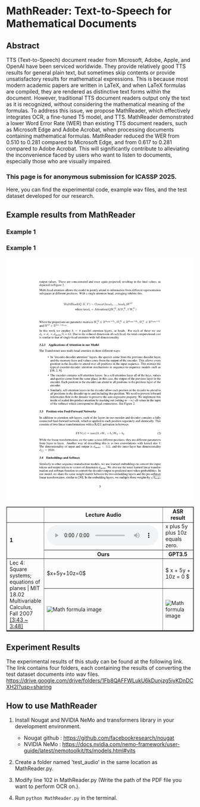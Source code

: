 # MathReader: Text-to-Speech for Mathematical Documents

## Abstract
TTS (Text-to-Speech) document reader from Microsoft, Adobe, Apple, and OpenAI have been serviced worldwide. They provide relatively good TTS results for general plain text, but sometimes skip contents or provide unsatisfactory results for mathematical expressions. This is because most modern academic papers are written in LaTeX, and when LaTeX formulas are compiled, they are rendered as distinctive text forms within the document. However, traditional TTS document readers output only the text as it is recognized, without considering the mathematical meaning of the formulas. To address this issue, we propose MathReader, which effectively integrates OCR, a fine-tuned T5 model, and TTS. MathReader demonstrated a lower Word Error Rate (WER) than existing TTS document readers, such as Microsoft Edge and Adobe Acrobat, when processing documents containing mathematical formulas. MathReader reduced the WER from 0.510 to 0.281 compared to Microsoft Edge, and from 0.617 to 0.281 compared to Adobe Acrobat. This will significantly contribute to alleviating the inconvenience faced by users who want to listen to documents, especially those who are visually impaired.

### This page is for anonymous submission for ICASSP 2025.

Here, you can find the experimental code, example wav files, and the test dataset developed for our research.


## Example results from MathReader

### Example 1

### Example 1

![example1](/image/1.png)

<table border="1">
  <colgroup>
    <col style="width:auto;">
    <col style="width:400px;">
    <col style="width:400px;">
  </colgroup>
  <tr>
    <td></td>
    <td align="center"><b>Lecture Audio</b></td>
    <td align="center"><b>ASR result</b></td>
  </tr>
  <tr>
    <td rowspan="2"><strong>1</strong></td>
    <td>
      <audio controls>
        <source src="audios/example1.wav" type="audio/mpeg">
        Your browser does not support the audio element.
      </audio>
    </td>
    <td>x plus 5y plus 10z equals zero. </td>
  </tr>
  <tr>
    <td align="center"><b>Ours</b></td>
    <td align="center"><b>GPT3.5</b></td>
  </tr>
  <tr>
    <td style="border-bottom: 2px solid black;" rowspan="2">
      Lec 4: Square systems; equations of planes | MIT 18.02 Multivariable Calculus, Fall 2007
      <a href="https://youtu.be/YBajUR3EFSM?t=223" target="_blank">[3:43 ~ 3:48]</a>
    </td>
    <td>$x+5y+10z=0$</td>
    <td>$ x + 5y + 10z = 0 $</td>
  </tr>
  <tr>
    <td style="border-bottom: 2px solid black;"><img src="images/fig1.png" alt="Math formula image"></td>
    <td style="border-bottom: 2px solid black;"><img src="images/fig1.png" alt="Math formula image"></td>
  </tr>
</table>


## Experiment Results

The experimental results of this study can be found at the following link. The link contains four folders, each containing the results of converting the test dataset documents into wav files.
https://drive.google.com/drive/folders/1Fb8QAFFWLukU6kDunjzg5iyKDnDCXH2I?usp=sharing

## How to use MathReader

1. Install Nougat and NVIDIA NeMo and transformers library in your development environment.
   - Nougat github : https://github.com/facebookresearch/nougat
   - NVIDIA NeMo : https://docs.nvidia.com/nemo-framework/user-guide/latest/nemotoolkit/tts/models.html#vits

2. Create a folder named 'test_audio' in the same location as MathReader.py.

3. Modify line 102 in MathReader.py (Write the path of the PDF file you want to perform OCR on.).

4. Run `python MathReader.py` in the terminal.
